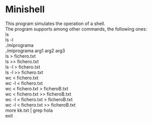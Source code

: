 # Minishell
This program simulates the operation of a shell.<br>
The program supports among other commands, the following ones:<br>
ls<br>
ls -l<br>
./miprograma<br>
./miprograma arg1 arg2 arg3<br>
ls > fichero.txt<br>
ls >> fichero.txt<br>
ls -l > fichero.txt<br>
ls -l >> fichero.txt<br>
wc < fichero.txt<br>
wc -l < fichero.txt<br>
wc < fichero.txt > ficheroB.txt<br>
wc < fichero.txt >> ficheroB.txt<br>
wc -l < fichero.txt > ficheroB.txt<br>
wc -l < fichero.txt >> ficheroB.txt<br>
more kk.txt | grep hola<br>
exit<br>
